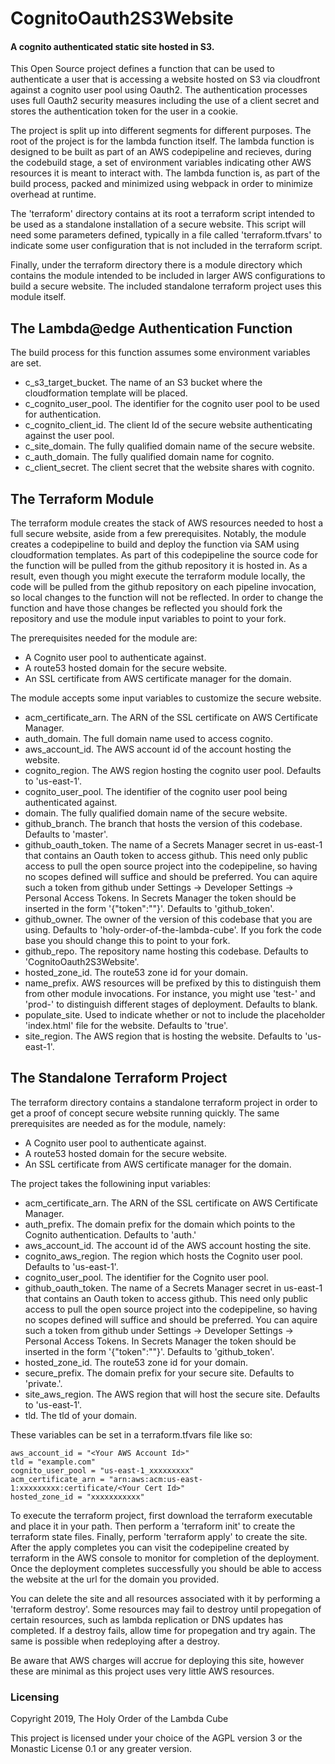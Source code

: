 # CognitoOauth2S3Website

#### A cognito authenticated static site hosted in S3.

This Open Source project defines a function that can be used to authenticate a user that is accessing a website hosted on S3 via cloudfront against a cognito user pool using Oauth2. The authentication processes uses full Oauth2 security measures including the use of a client secret and stores the authentication token for the user in a cookie.

The project is split up into different segments for different purposes. The root of the project is for the lambda function itself. The lambda function is designed to be built as part of an AWS codepipeline and recieves, during the codebuild stage, a set of environment variables indicating other AWS resources it is meant to interact with. The lambda function is, as part of the build process, packed and minimized using webpack in order to minimize overhead at runtime.

The 'terraform' directory contains at its root a terraform script intended to be used as a standalone installation of a secure website. This script will need some parameters defined, typically in a file called 'terraform.tfvars' to indicate some user configuration that is not included in the terraform script.

Finally, under the terraform directory there is a module directory which contains the module intended to be included in larger AWS configurations to build a secure website. The included standalone terraform project uses this module itself.

## The Lambda@edge Authentication Function

The build process for this function assumes some environment variables are set.

- c_s3_target_bucket. The name of an S3 bucket where the cloudformation template will be placed.
- c_cognito_user_pool. The identifier for the cognito user pool to be used for authentication.
- c_cognito_client_id. The client Id of the secure website authenticating against the user pool.
- c_site_domain. The fully qualified domain name of the secure website.
- c_auth_domain. The fully qualified domain name for cognito.
- c_client_secret. The client secret that the website shares with cognito.

## The Terraform Module

The terraform module creates the stack of AWS resources needed to host a full secure website, aside from a few prerequisites. Notably, the module creates a codepipeline to build and deploy the function via SAM using cloudformation templates. As part of this codepipeline the source code for the function will be pulled from the github repository it is hosted in. As a result, even though you might execute the terraform module locally, the code will be pulled from the github repository on each pipeline invocation, so local changes to the function will not be reflected. In order to change the function and have those changes be reflected you should fork the repository and use the module input variables to point to your fork.

The prerequisites needed for the module are:

- A Cognito user pool to authenticate against.
- A route53 hosted domain for the secure website.
- An SSL certificate from AWS certificate manager for the domain.

The module accepts some input variables to customize the secure website.

- acm_certificate_arn. The ARN of the SSL certificate on AWS Certificate Manager.
- auth_domain. The full domain name used to access cognito.
- aws_account_id. The AWS account id of the account hosting the website.
- cognito_region. The AWS region hosting the cognito user pool. Defaults to 'us-east-1'.
- cognito_user_pool. The identifier of the cognito user pool being authenticated against.
- domain. The fully qualified domain name of the secure website.
- github_branch. The branch that hosts the version of this codebase. Defaults to 'master'.
- github_oauth_token. The name of a Secrets Manager secret in us-east-1 that contains an Oauth token to access github. This need only public access to pull the open source project into the codepipeline, so having no scopes defined will suffice and should be preferred. You can aquire such a token from github under Settings -> Developer Settings -> Personal Access Tokens. In Secrets Manager the token should be inserted in the form '{"token":"<Oauth Token>"}'. Defaults to 'github_token'.
- github_owner. The owner of the version of this codebase that you are using. Defaults to 'holy-order-of-the-lambda-cube'. If you fork the code base you should change this to point to your fork.
- github_repo. The repository name hosting this codebase. Defaults to 'CognitoOauth2S3Website'.
- hosted_zone_id. The route53 zone id for your domain.
- name_prefix. AWS resources will be prefixed by this to distinguish them from other module invocations. For instance, you might use 'test-' and 'prod-' to distinguish different stages of deployment. Defaults to blank.
- populate_site. Used to indicate whether or not to include the placeholder 'index.html' file for the website. Defaults to 'true'.
- site_region. The AWS region that is hosting the website. Defaults to 'us-east-1'.

## The Standalone Terraform Project

The terraform directory contains a standalone terraform project in order to get a proof of concept secure website running quickly. The same prerequisites are needed as for the module, namely:

- A Cognito user pool to authenticate against.
- A route53 hosted domain for the secure website.
- An SSL certificate from AWS certificate manager for the domain.

The project takes the followining input variables:

- acm_certificate_arn. The ARN of the SSL certificate on AWS Certificate Manager.
- auth_prefix. The domain prefix for the domain which points to the Cognito authentication. Defaults to 'auth.'
- aws_account_id. The account id of the AWS account hosting the site.
- cognito_aws_region. The region which hosts the Cognito user pool. Defaults to 'us-east-1'.
- cognito_user_pool. The identifier for the Cognito user pool.
- github_oauth_token. The name of a Secrets Manager secret in us-east-1 that contains an Oauth token to access github. This need only public access to pull the open source project into the codepipeline, so having no scopes defined will suffice and should be preferred. You can aquire such a token from github under Settings -> Developer Settings -> Personal Access Tokens. In Secrets Manager the token should be inserted in the form '{"token":"<Oauth Token>"}'. Defaults to 'github_token'.
- hosted_zone_id. The route53 zone id for your domain.
- secure_prefix. The domain prefix for your secure site. Defaults to 'private.'.
- site_aws_region. The AWS region that will host the secure site. Defaults to 'us-east-1'.
- tld. The tld of your domain.

These variables can be set in a terraform.tfvars file like so:

```
aws_account_id = "<Your AWS Account Id>"
tld = "example.com"
cognito_user_pool = "us-east-1_xxxxxxxxx"
acm_certificate_arn = "arn:aws:acm:us-east-1:xxxxxxxxx:certificate/<Your Cert Id>"
hosted_zone_id = "xxxxxxxxxxx"

```

To execute the terraform project, first download the terraform executable and place it in your path. Then perform a 'terraform init' to create the terraform state files. Finally, perform 'terraform apply' to create the site. After the apply completes you can visit the codepipeline created by terraform in the AWS console to monitor for completion of the deployment. Once the deployment completes successfully you should be able to access the website at the url for the domain you provided.

You can delete the site and all resources associated with it by performing a 'terraform destroy'. Some resources may fail to destroy until propegation of certain resources, such as lambda replication or DNS updates has completed. If a destroy fails, allow time for propegation and try again. The same is possible when redeploying after a destroy.

Be aware that AWS charges will accrue for deploying this site, however these are minimal as this project uses very little AWS resources.

### Licensing

Copyright 2019, The Holy Order of the Lambda Cube

This project is licensed under your choice of the AGPL version 3 or the Monastic License 0.1 or any greater version.